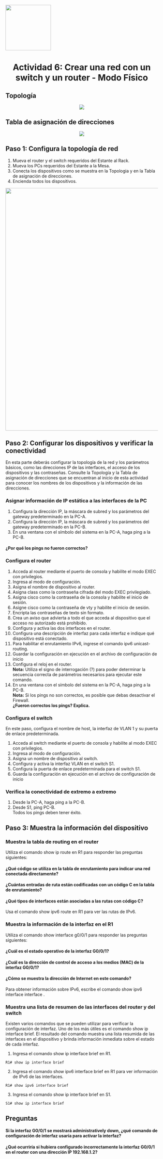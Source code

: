 <p align="left">
  <img src="https://semanadelcannabis.cayetano.edu.pe/assets/img/logo-upch.png" width="150">
  <h1 align="center">Actividad 6: Crear una red con un switch y un router - Modo Físico</h1>
</p>

## Topología

<p align="center">
  <img src="https://github.com/EdwinJaraOFC/CDRPersonal/assets/150296803/6877acfb-6276-4a96-9c91-655d52a36416">
</p>

## Tabla de asignación de direcciones

<p align="center">
  <img src="https://github.com/EdwinJaraOFC/CDRPersonal/assets/150296803/831bd556-cc46-4a98-8d6a-c55c2ca56ec4">
</p>

## Paso 1: Configura la topología de red
1. Mueva el router y el switch requeridos del Estante al Rack.
2. Mueva los PCs requeridos del Estante a la Mesa.
3. Conecta los dispositivos como se muestra en la Topologia y en la Tabla de asignación de
direcciones.
4. Encienda todos los dispositivos.
<p align= "center">
  <img src="https://github.com/EdwinJaraOFC/CDRPersonal/assets/150296803/11b93b28-5cc3-465c-9c09-42335d1a1cd5" width="800">
</p>

## Paso 2: Configurar los dispositivos y verificar la conectividad
En esta parte deberás configurar la topología de la red y los parámetros básicos, como las direcciones IP de las interfaces, el acceso de los dispositivos y las contraseñas. Consulte la Topología y la Tabla de asignación de direcciones que se encuentran al inicio de esta actividad para conocer los nombres de los dispositivos y la información de las direcciones.

### Asignar información de IP estática a las interfaces de la PC
1. Configura la dirección IP, la máscara de subred y los parámetros del gateway predeterminado en la PC-A.
2. Configura la dirección IP, la máscara de subred y los parámetros del gateway predeterminado en la PC-B.
3. En una ventana con el símbolo del sistema en la PC-A, haga ping a la PC-B.
#### ¿Por qué los pings no fueron correctos?

### Configura el router
1. Acceda al router mediante el puerto de consola y habilite el modo EXEC con privilegios.
2. Ingresa al modo de configuración.
3. Asigna el nombre de dispositivo al router.
4. Asigna class como la contraseña cifrada del modo EXEC privilegiado.
5. Asigna cisco como la contraseña de la consola y habilite el inicio de sesión.
6. Asigne cisco como la contraseña de vty y habilite el inicio de sesión.
7. Encripta las contraseñas de texto sin formato.
8. Crea un aviso que advierta a todo el que acceda al dispositivo que el acceso no autorizado está prohibido.
9. Configura y activa las dos interfaces en el router.
10. Configura una descripción de interfaz para cada interfaz e indique qué dispositivo está conectado.
11. Para habilitar el enrutamiento IPv6, ingrese el comando ipv6 unicast-routing.
12. Guardar la configuración en ejecución en el archivo de configuración de inicio
13. Configura el reloj en el router.<br>
**Nota:** Utiliza el signo de interrogación (?) para poder determinar la secuencia correcta de
parámetros necesarios para ejecutar este comando.
14. En una ventana con el símbolo del sistema en la PC-A, haga ping a la PC-B.<br>
**Nota:** Si los pings no son correctos, es posible que debas desactivar el Firewall.<br> **¿Fueron correctos los pings? Explica.**

### Configura el switch
En este paso, configura el nombre de host, la interfaz de VLAN 1 y su puerta de enlace predeterminada.
1. Acceda al switch mediante el puerto de consola y habilite al modo EXEC con privilegios.
2. Ingresa al modo de configuración.
3. Asigna un nombre de dispositivo al switch.
4. Configura y activa la interfaz VLAN en el switch S1.
5. Configura la puerta de enlace predeterminada para el switch S1.
6. Guarda la configuración en ejecución en el archivo de configuración de inicio

### Verifica la conectividad de extremo a extremo
1. Desde la PC-A, haga ping a la PC-B.
2. Desde S1, ping PC-B.<br>
Todos los pings deben tener éxito.

## Paso 3: Muestra la información del dispositivo
### Muestra la tabla de routing en el router
Utiliza el comando show ip route en R1 para responder las preguntas siguientes:
#### ¿Qué código se utiliza en la tabla de enrutamiento para indicar una red conectada directamente?
#### ¿Cuántas entradas de ruta están codificadas con un código C en la tabla de enrutamiento?
#### ¿Qué tipos de interfaces están asociadas a las rutas con código C?
Usa el comando show ipv6 route en R1 para ver las rutas de IPv6.

### Muestra la información de la interfaz en el R1
Utiliza el comando show interface g0/0/1 para responder las preguntas siguientes:
#### ¿Cuál es el estado operativo de la interfaz G0/0/1?
#### ¿Cuál es la dirección de control de acceso a los medios (MAC) de la interfaz G0/0/1?
#### ¿Cómo se muestra la dirección de Internet en este comando?
Para obtener información sobre IPv6, escribe el comando show ipv6 interface interface .

### Muestra una lista de resumen de las interfaces del router y del switch
Existen varios comandos que se pueden utilizar para verificar la configuración de interfaz. Uno de los más útiles es el comando show ip interface brief. El resultado del comando muestra una lista resumida de las interfaces en el dispositivo y brinda información inmediata sobre el estado de cada interfaz.
1. Ingresa el comando show ip interface brief en R1.
```
R1# show ip interface brief
```
2. Ingresa el comando show ipv6 interface brief en R1 para ver información de IPv6 de las interfaces.
```
R1# show ipv6 interface brief
```
3. Ingresa el comando show ip interface brief en S1.
```
S1# show ip interface brief
```
## Preguntas
#### Si la interfaz G0/0/1 se mostrará administratively down, ¿qué comando de configuración de interfaz usaría para activar la interfaz?
#### ¿Qué ocurriría si hubiera configurado incorrectamente la interfaz G0/0/1 en el router con una dirección IP 192.168.1.2?
